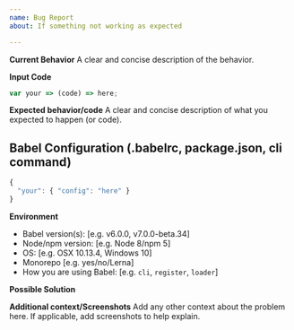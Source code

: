 ```yaml
---
name: Bug Report
about: If something not working as expected

---
```


**Current Behavior**
A clear and concise description of the behavior.

**Input Code**
<!--- If you have link to our REPL or a standalone repo please link that! -->

```js
var your => (code) => here;
```
**Expected behavior/code**
A clear and concise description of what you expected to happen (or code).

## Babel Configuration (.babelrc, package.json, cli command)

```js
{
  "your": { "config": "here" }
}
```

**Environment**
- Babel version(s): [e.g. v6.0.0, v7.0.0-beta.34]
- Node/npm version: [e.g. Node 8/npm 5]
- OS: [e.g. OSX 10.13.4, Windows 10]
- Monorepo [e.g. yes/no/Lerna]
- How you are using Babel: [e.g. `cli`, `register`, `loader`]

**Possible Solution**
<!--- Only if you have suggestions on a fix/reason for the bug -->

**Additional context/Screenshots**
Add any other context about the problem here. If applicable, add screenshots to help explain.
